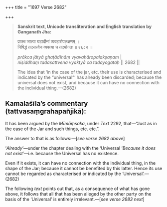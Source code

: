 +++
title = "1697 Verse 2682"

+++
> **Sanskrit text, Unicode transliteration and English translation by Ganganath Jha:** 
>
> प्राक्च जात्या घटादीनां व्यवहारोपलक्षणम् ।  
> निषिद्धं तदसत्त्वेन व्यक्त्या च तदयोगतः ॥ २६८२ ॥ 
>
> *prākca jātyā ghaṭādīnāṃ vyavahāropalakṣaṇam* \|  
> *niṣiddhaṃ tadasattvena vyaktyā ca tadayogataḥ* \|\| 2682 \|\| 
>
> The idea that ‘in the case of the jar, etc. their use is characterised and indicated by the “universal”’ has already been discarded; because the universal does not exist, and because it can have no connection with the individual thing.—(2682)



## Kamalaśīla’s commentary (tattvasaṃgrahapañjikā):

It has been argued by the *Mīmāṃsaka*, under *Text* 2292, that—“Just as in the ease of the Jar and such things, etc. etc.”.

The answer to that is as follows:—[*see verse 2682 above*]

‘*Already*’—under the chapter dealing with the ‘Universal ‘*Because it does not exist*’—i.e. because the Universal has no existence.

Even if it exists, it can have no connection with the Individual thing, in the shape of the Jar; because it cannot be benefited by this latter. Hence its use cannot be regarded as characterised or indicated by the ‘Universal’.—(2682)

The following *text* points out that, as a consequence of what has gone above, it follows that all that has been alleged by the other party on the basis of the ‘Universal’ is entirely irrelevant.—[*see verse 2683 next*]


